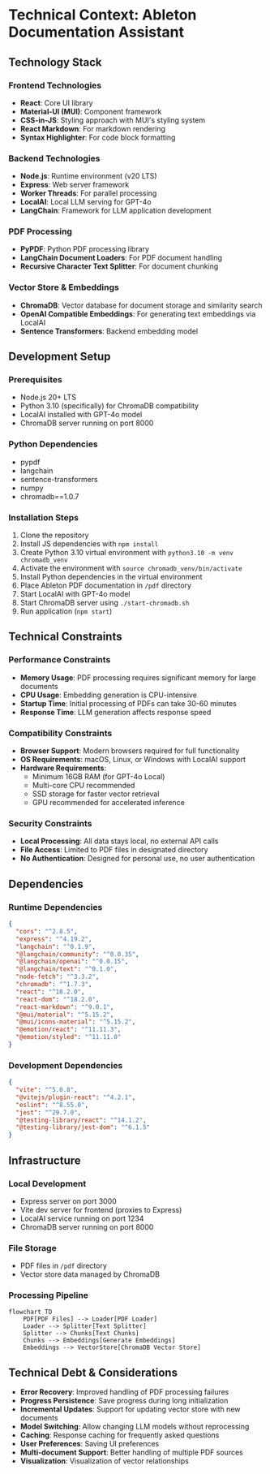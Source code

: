 # Technical Context: Ableton Documentation Assistant

## Technology Stack

### Frontend Technologies
- **React**: Core UI library
- **Material-UI (MUI)**: Component framework
- **CSS-in-JS**: Styling approach with MUI's styling system
- **React Markdown**: For markdown rendering
- **Syntax Highlighter**: For code block formatting

### Backend Technologies
- **Node.js**: Runtime environment (v20 LTS)
- **Express**: Web server framework
- **Worker Threads**: For parallel processing
- **LocalAI**: Local LLM serving for GPT-4o
- **LangChain**: Framework for LLM application development

### PDF Processing
- **PyPDF**: Python PDF processing library
- **LangChain Document Loaders**: For PDF document handling
- **Recursive Character Text Splitter**: For document chunking

### Vector Store & Embeddings
- **ChromaDB**: Vector database for document storage and similarity search
- **OpenAI Compatible Embeddings**: For generating text embeddings via LocalAI
- **Sentence Transformers**: Backend embedding model

## Development Setup

### Prerequisites
- Node.js 20+ LTS
- Python 3.10 (specifically) for ChromaDB compatibility
- LocalAI installed with GPT-4o model
- ChromaDB server running on port 8000

### Python Dependencies
- pypdf
- langchain
- sentence-transformers
- numpy
- chromadb==1.0.7

### Installation Steps
1. Clone the repository
2. Install JS dependencies with `npm install`
3. Create Python 3.10 virtual environment with `python3.10 -m venv chromadb_venv`
4. Activate the environment with `source chromadb_venv/bin/activate`
5. Install Python dependencies in the virtual environment
6. Place Ableton PDF documentation in `/pdf` directory
7. Start LocalAI with GPT-4o model
8. Start ChromaDB server using `./start-chromadb.sh`
9. Run application (`npm start`)

## Technical Constraints

### Performance Constraints
- **Memory Usage**: PDF processing requires significant memory for large documents
- **CPU Usage**: Embedding generation is CPU-intensive
- **Startup Time**: Initial processing of PDFs can take 30-60 minutes
- **Response Time**: LLM generation affects response speed

### Compatibility Constraints
- **Browser Support**: Modern browsers required for full functionality
- **OS Requirements**: macOS, Linux, or Windows with LocalAI support
- **Hardware Requirements**: 
  - Minimum 16GB RAM (for GPT-4o Local)
  - Multi-core CPU recommended
  - SSD storage for faster vector retrieval
  - GPU recommended for accelerated inference

### Security Constraints
- **Local Processing**: All data stays local, no external API calls
- **File Access**: Limited to PDF files in designated directory
- **No Authentication**: Designed for personal use, no user authentication

## Dependencies

### Runtime Dependencies
```json
{
  "cors": "^2.8.5",
  "express": "^4.19.2",
  "langchain": "^0.1.9",
  "@langchain/community": "^0.0.35",
  "@langchain/openai": "^0.0.15",
  "@langchain/text": "^0.1.0",
  "node-fetch": "^3.3.2",
  "chromadb": "^1.7.3",
  "react": "^18.2.0",
  "react-dom": "^18.2.0",
  "react-markdown": "^9.0.1",
  "@mui/material": "^5.15.2",
  "@mui/icons-material": "^5.15.2",
  "@emotion/react": "^11.11.3",
  "@emotion/styled": "^11.11.0"
}
```

### Development Dependencies
```json
{
  "vite": "^5.0.8",
  "@vitejs/plugin-react": "^4.2.1",
  "eslint": "^8.55.0",
  "jest": "^29.7.0",
  "@testing-library/react": "^14.1.2",
  "@testing-library/jest-dom": "^6.1.5"
}
```

## Infrastructure

### Local Development
- Express server on port 3000
- Vite dev server for frontend (proxies to Express)
- LocalAI service running on port 1234
- ChromaDB server running on port 8000

### File Storage
- PDF files in `/pdf` directory
- Vector store data managed by ChromaDB

### Processing Pipeline
```mermaid
flowchart TD
    PDF[PDF Files] --> Loader[PDF Loader]
    Loader --> Splitter[Text Splitter]
    Splitter --> Chunks[Text Chunks]
    Chunks --> Embeddings[Generate Embeddings]
    Embeddings --> VectorStore[ChromaDB Vector Store]
```

## Technical Debt & Considerations

- **Error Recovery**: Improved handling of PDF processing failures
- **Progress Persistence**: Save progress during long initialization
- **Incremental Updates**: Support for updating vector store with new documents
- **Model Switching**: Allow changing LLM models without reprocessing
- **Caching**: Response caching for frequently asked questions
- **User Preferences**: Saving UI preferences
- **Multi-document Support**: Better handling of multiple PDF sources
- **Visualization**: Visualization of vector relationships
